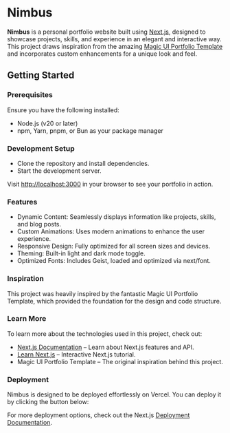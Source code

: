 # Nimbus

**Nimbus** is a personal portfolio website built using [Next.js](https://nextjs.org), designed to showcase projects, skills, and experience in an elegant and interactive way. This project draws inspiration from the amazing [Magic UI Portfolio Template](https://portfolio-magicui.vercel.app/) and incorporates custom enhancements for a unique look and feel.

## Getting Started

### Prerequisites

Ensure you have the following installed:

- Node.js (v20 or later)
- npm, Yarn, pnpm, or Bun as your package manager

### Development Setup

- Clone the repository and install dependencies.
- Start the development server.

Visit <http://localhost:3000> in your browser to see your portfolio in action.

### Features

- Dynamic Content: Seamlessly displays information like projects, skills, and blog posts.
- Custom Animations: Uses modern animations to enhance the user experience.
- Responsive Design: Fully optimized for all screen sizes and devices.
- Theming: Built-in light and dark mode toggle.
- Optimized Fonts: Includes Geist, loaded and optimized via next/font.

### Inspiration

This project was heavily inspired by the fantastic Magic UI Portfolio Template, which provided the foundation for the design and code structure.

### Learn More

To learn more about the technologies used in this project, check out:

- [Next.js Documentation](https://nextjs.org/docs) – Learn about Next.js features and API.
- [Learn Next.js](https://nextjs.org/learn) – Interactive Next.js tutorial.
- Magic UI Portfolio Template – The original inspiration behind this project.

### Deployment

Nimbus is designed to be deployed effortlessly on Vercel.
You can deploy it by clicking the button below:

For more deployment options, check out the Next.js [Deployment Documentation](https://vercel.com/new?utm_medium=default-template&filter=next.js&utm_source=create-next-app&utm_campaign=create-next-app-readme).
